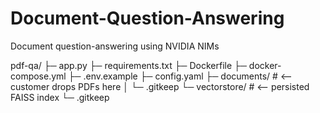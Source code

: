 # Document-Question-Answering
Document question-answering using NVIDIA NIMs

pdf-qa/
├─ app.py
├─ requirements.txt
├─ Dockerfile
├─ docker-compose.yml
├─ .env.example
├─ config.yaml
├─ documents/          # <— customer drops PDFs here
│  └─ .gitkeep
└─ vectorstore/        # <— persisted FAISS index
   └─ .gitkeep
